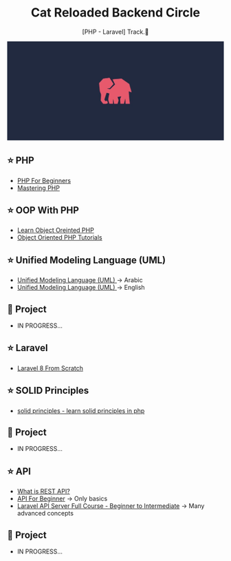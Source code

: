 <h1 align="center">Cat Reloaded Backend Circle</h1>
<p align="center">[PHP - Laravel] Track.🐘</p>

![web roadmap](./elephant.png)



## ⭐ PHP 

- [PHP For Beginners](https://laracasts.com/series/php-for-beginners-2023-edition)
- [Mastering PHP](https://www.youtube.com/playlist?list=PLDoPjvoNmBAy41u35AqJUrI-H83DObUDq)

## ⭐ OOP With PHP 

- [Learn Object Oreinted PHP](https://www.youtube.com/playlist?list=PLDoPjvoNmBAxXTPncg0W4lhVS32LO_xtQ)
- [Object Oriented PHP Tutorials](https://www.youtube.com/playlist?list=PL0eyrZgxdwhypQiZnYXM7z7-OTkcMgGPh)

## ⭐ Unified Modeling Language (UML)

- [Unified Modeling Language (UML) ](https://www.youtube.com/playlist?list=PLEFCLObymo052KL2YXBH5MZpusVWWv9WL) -> Arabic
- [Unified Modeling Language (UML) ](https://www.youtube.com/watch?v=WnMQ8HlmeXc&ab_channel=freeCodeCamp.org) -> English

## 🔭 Project

- IN PROGRESS...

## ⭐ Laravel

- [Laravel 8 From Scratch ](https://laracasts.com/series/laravel-8-from-scratch)

## ⭐ SOLID Principles

- [solid principles - learn solid principles in php  ](https://www.youtube.com/watch?v=PDAlpiqISuI&list=PLe_UJpVeP8qBrVwOLpOb9N8T9KvUo3AE6&index=3&t=20s&ab_channel=EraaSoft)

## 🔭 Project

- IN PROGRESS...

## ⭐ API
- [What is REST API?](https://www.youtube.com/watch?v=SLwpqD8n3d0&ab_channel=ProgrammingwithMosh)
- [API For Beginner](https://www.youtube.com/watch?v=TzAJfjCn7Ks&t=378s&ab_channel=CodeWithDary) -> Only basics
- [Laravel API Server Full Course - Beginner to Intermediate](https://www.youtube.com/watch?v=_zNi37BJVBk&ab_channel=Acadea.io) -> Many advanced concepts

## 🔭 Project

- IN PROGRESS...

